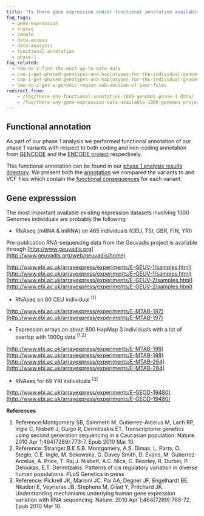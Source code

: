 ```yaml
---
title: "Is there gene expression and/or functional annotation available for the samples?"
faq_tags:
  - gene-expression
  - rnaseq
  - sample
  - data-access
  - data-analysis
  - functional-annotation
  - phase-1
faq_related:
  - how-do-i-find-the-most-up-to-date-data
  - can-i-get-phased-genotypes-and-haplotypes-for-the-individual-genomes
  - can-i-get-phased-genotypes-and-haplotypes-for-the-individual-genomes
  - how-do-i-get-a-genomic-region-sub-section-of-your-files
redirect_from:
    - /faq/there-any-functional-annotation-1000-genomes-phase-1-data/
    - /faq/there-any-gene-expression-data-available-1000-genomes-project-samples/
---
```


## Functional annotation

As part of our phase 1 analysis we performed functional annotation of our phase 1 variants with respect to both coding and non-coding annotation from [GENCODE](http://www.gencodegenes.org/) and the [ENCODE project](http://www.encodeproject.org/ENCODE/) respectively.

This functional annotation can be found in our [phase 1 analysis results directory](ftp://ftp.1000genomes.ebi.ac.uk/vol1/ftp/phase1/analysis_results/). We present both the [annotation](ftp://ftp.1000genomes.ebi.ac.uk/vol1/ftp/phase1/analysis_results/functional_annotation/annotation_sets/) we compared the variants to and VCF files which contain the [functional consequences](ftp://ftp.1000genomes.ebi.ac.uk/vol1/ftp/phase1/analysis_results/functional_annotation/annotated_vcfs/) for each variant.

## Gene expresssion

The most important available existing expression datasets involving 1000 Genomes individuals are probably the following:

* RNAseq (mRNA & miRNA) on 465 individuals (CEU, TSI, GBR, FIN, YRI)

Pre-publication RNA-sequencing data from the Geuvadis project is available through [http://www.geuvadis.org](http://www.geuvadis.org/web/geuvadis/home)

[http://www.ebi.ac.uk/arrayexpress/experiments/E-GEUV-1/samples.html](http://www.ebi.ac.uk/arrayexpress/experiments/E-GEUV-1/samples.html)  
[http://www.ebi.ac.uk/arrayexpress/experiments/E-GEUV-2/samples.html](http://www.ebi.ac.uk/arrayexpress/experiments/E-GEUV-2/samples.html)

* RNAseq on 60 CEU individual <sup>[1]</sup>

[http://www.ebi.ac.uk/arrayexpress/experiments/E-MTAB-197](http://www.ebi.ac.uk/arrayexpress/experiments/E-MTAB-197)

* Expression arrays on about 800 HapMap 3 individuals with a lot of overlap with 1000g data <sup>[1,2]</sup>

[http://www.ebi.ac.uk/arrayexpress/experiments/E-MTAB-198](http://www.ebi.ac.uk/arrayexpress/experiments/E-MTAB-198)  
[http://www.ebi.ac.uk/arrayexpress/experiments/E-MTAB-264](http://www.ebi.ac.uk/arrayexpress/experiments/E-MTAB-264)

* RNAseq for 69 YRI individuals <sup>[3]</sup>

[http://www.ebi.ac.uk/arrayexpress/experiments/E-GEOD-19480](http://www.ebi.ac.uk/arrayexpress/experiments/E-GEOD-19480)

**References**

1.  Reference:Montgomery SB, Sammeth M, Gutierrez-Arcelus M, Lach RP, Ingle C, Nisbett J, Guigo R, Dermitzakis ET. Transcriptome genetics using second generation sequencing in a Caucasian population. Nature. 2010 Apr 1;464(7289):773-7\. Epub 2010 Mar 10.
2.  Reference: Stranger,B.E S.B. Montgomery, A.S. Dimas, L. Parts, O. Stegle, C.E. Ingle, M. Sekowska, G. Davey Smith, D. Evans, M. Gutierrez-Arcelus, A. Price, T. Raj J. Nisbett, A.C. Nica, C. Beazley, R. Durbin, P. Deloukas, E.T. Dermitzakis. Patterns of cis regulatory variation in diverse human populations. PLoS Genetics in press
3.  Reference: Pickrell JK, Marioni JC, Pai AA, Degner JF, Engelhardt BE, Nkadori E, Veyrieras JB, Stephens M, Gilad Y, Pritchard JK. Understanding mechanisms underlying human gene expression variation with RNA sequencing. Nature. 2010 Apr 1;464(7289):768-72\. Epub 2010 Mar 10.

